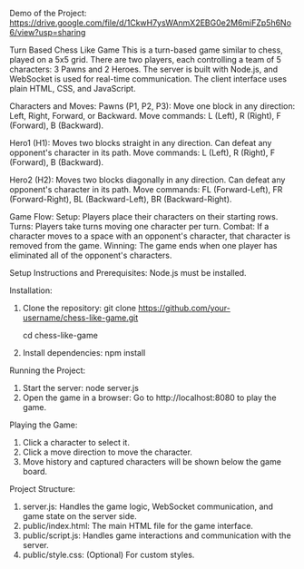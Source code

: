 Demo of the Project:
https://drive.google.com/file/d/1CkwH7ysWAnmX2EBG0e2M6miFZp5h6No6/view?usp=sharing

Turn Based Chess Like Game
This is a turn-based game similar to chess, played on a 5x5 grid. There are two players, each controlling a team of 5 characters: 3 Pawns and 2 Heroes. The server is built with Node.js, and WebSocket is used for real-time communication. The client interface uses plain HTML, CSS, and JavaScript.

Characters and Moves:
Pawns (P1, P2, P3):
  Move one block in any direction: Left, Right, Forward, or Backward.
  Move commands: L (Left), R (Right), F (Forward), B (Backward).

Hero1 (H1):
  Moves two blocks straight in any direction.
  Can defeat any opponent's character in its path.
  Move commands: L (Left), R (Right), F (Forward), B (Backward).

Hero2 (H2):
  Moves two blocks diagonally in any direction.
  Can defeat any opponent's character in its path.
  Move commands: FL (Forward-Left), FR (Forward-Right), BL (Backward-Left), BR (Backward-Right).

Game Flow:
  Setup: Players place their characters on their starting rows.
  Turns: Players take turns moving one character per turn.
  Combat: If a character moves to a space with an opponent's character, that character is removed from the game.
  Winning: The game ends when one player has eliminated all of the opponent's characters.

Setup Instructions and Prerequisites:
Node.js must be installed.

Installation:
  1. Clone the repository:
       git clone https://github.com/your-username/chess-like-game.git

       cd chess-like-game
  3. Install dependencies:
       npm install

Running the Project:
  1. Start the server:
     node server.js
  2. Open the game in a browser:
     Go to http://localhost:8080 to play the game.

Playing the Game:
  1. Click a character to select it.
  2. Click a move direction to move the character.
  3. Move history and captured characters will be shown below the game board.

Project Structure:
  1. server.js: Handles the game logic, WebSocket communication, and game state on the server side.
  2. public/index.html: The main HTML file for the game interface.
  3. public/script.js: Handles game interactions and communication with the server.
  4. public/style.css: (Optional) For custom styles.
